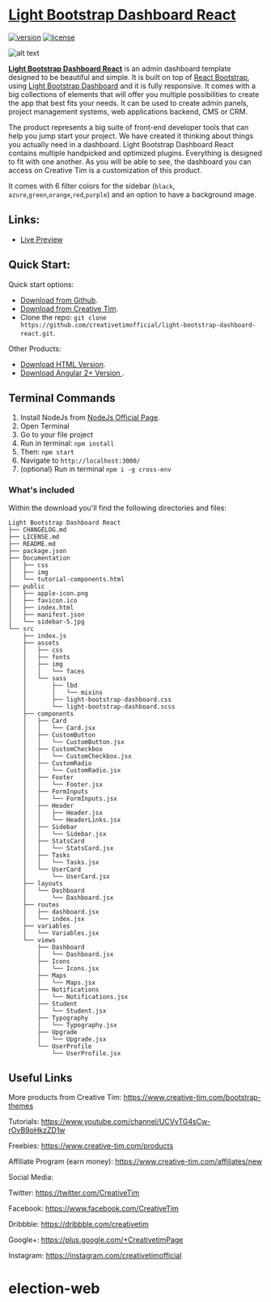 # [Light Bootstrap Dashboard React](http://lbd-react.creative-tim.com/)
[![version][version-badge]][CHANGELOG] [![license][license-badge]][LICENSE]

![alt text](http://s3.amazonaws.com/creativetim_bucket/products/64/opt_lbdr_thumbnail.jpg)

**[Light Bootstrap Dashboard React](http://lbd-react.creative-tim.com/)** is an admin dashboard template designed to be beautiful and simple. It is built on top of [React Bootstrap](https://react-bootstrap.github.io/), using [Light Bootstrap Dashboard](https://www.creative-tim.com/product/light-bootstrap) and it is fully responsive. It comes with a big collections of elements that will offer you multiple possibilities to create the app that best fits your needs. It can be used to create admin panels, project management systems, web applications backend, CMS or CRM.

The product represents a big suite of front-end developer tools that can help you jump start your project. We have created it thinking about things you actually need in a dashboard. Light Bootstrap Dashboard React contains multiple handpicked and optimized plugins. Everything is designed to fit with one another. As you will be able to see, the dashboard you can access on Creative Tim is a customization of this product.

It comes with 6 filter colors for the sidebar (`black`, `azure`,`green`,`orange`,`red`,`purple`) and an option to have a background image.

## Links:

+ [Live Preview](http://lbd-react.creative-tim.com/)

## Quick Start:

Quick start options:

+ [Download from Github](https://github.com/creativetimofficial/light-bootstrap-dashboard-react/archive/master.zip).
+ [Download from Creative Tim](https://www.creative-tim.com/product/light-bootstrap-dashboard-react).
+ Clone the repo: `git clone https://github.com/creativetimofficial/light-bootstrap-dashboard-react.git`.

Other Products:

+ [Download HTML Version](https://www.creative-tim.com/product/light-bootstrap-dashboard).
+ [Download Angular 2+ Version ](https://www.creative-tim.com/product/light-bootstrap-dashboard-angular2).

## Terminal Commands

1. Install NodeJs from [NodeJs Official Page](https://nodejs.org/en).
2. Open Terminal
3. Go to your file project
4. Run in terminal: ```npm install```
5. Then: ```npm start```
6. Navigate to `http://localhost:3000/`
7. (optional) Run in terminal `npm i -g cross-env`

### What's included

Within the download you'll find the following directories and files:
```
Light Bootstrap Dashboard React
├── CHANGELOG.md
├── LICENSE.md
├── README.md
├── package.json
├── Documentation
│   ├── css
│   ├── img
│   └── tutorial-components.html
├── public
│   ├── apple-icon.png
│   ├── favicon.ico
│   ├── index.html
│   ├── manifest.json
│   └── sidebar-5.jpg
└── src
    ├── index.js
    ├── assets
    │   ├── css
    │   ├── fonts
    │   ├── img
    │   │   └── faces
    │   └── sass
    │       ├── lbd
    │       │   └── mixins
    │       ├── light-bootstrap-dashboard.css
    │       └── light-bootstrap-dashboard.scss
    ├── components
    │   ├── Card
    │   │   └── Card.jsx
    │   ├── CustomButton
    │   │   └── CustomButton.jsx
    │   ├── CustomCheckbox
    │   │   └── CustomCheckbox.jsx
    │   ├── CustomRadio
    │   │   └── CustomRadio.jsx
    │   ├── Footer
    │   │   └── Footer.jsx
    │   ├── FormInputs
    │   │   └── FormInputs.jsx
    │   ├── Header
    │   │   ├── Header.jsx
    │   │   └── HeaderLinks.jsx
    │   ├── Sidebar
    │   │   └── Sidebar.jsx
    │   ├── StatsCard
    │   │   └── StatsCard.jsx
    │   ├── Tasks
    │   │   └── Tasks.jsx
    │   └── UserCard
    │       └── UserCard.jsx
    ├── layouts
    │   └── Dashboard
    │       └── Dashboard.jsx
    ├── routes
    │   ├── dashboard.jsx
    │   └── index.jsx
    ├── variables
    │   └── Variables.jsx
    └── views
        ├── Dashboard
        │   └── Dashboard.jsx
        ├── Icons
        │   └── Icons.jsx
        ├── Maps
        │   └── Maps.jsx
        ├── Notifications
        │   └── Notifications.jsx
        ├── Student
        │   └── Student.jsx
        ├── Typography
        │   └── Typography.jsx
        ├── Upgrade
        │   └── Upgrade.jsx
        └── UserProfile
            └── UserProfile.jsx
```
## Useful Links

More products from Creative Tim: <https://www.creative-tim.com/bootstrap-themes>

Tutorials: <https://www.youtube.com/channel/UCVyTG4sCw-rOvB9oHkzZD1w>

Freebies: <https://www.creative-tim.com/products>

Affiliate Program (earn money): <https://www.creative-tim.com/affiliates/new>

Social Media:

Twitter: <https://twitter.com/CreativeTim>

Facebook: <https://www.facebook.com/CreativeTim>

Dribbble: <https://dribbble.com/creativetim>

Google+: <https://plus.google.com/+CreativetimPage>

Instagram: <https://instagram.com/creativetimofficial>

[CHANGELOG]: ./CHANGELOG.md

[LICENSE]: ./LICENSE.md
[version-badge]: https://img.shields.io/badge/version-1.2.0-blue.svg
[license-badge]: https://img.shields.io/badge/license-MIT-blue.svg
# election-web
